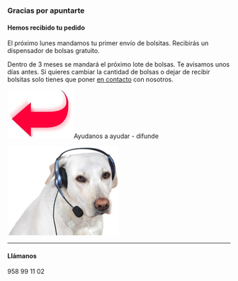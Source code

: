 ### Gracias por apuntarte

<div class="row-fluid">
    <div class="well span8">
        <h4>Hemos recibido tu pedido</h4>
        <p>El próximo lunes mandamos tu primer envío de bolsitas. Recibirás un dispensador de bolsas gratuito.</p>
        <p>Dentro de 3 meses se mandará el próximo lote de bolsas. Te avisamos unos días antes. Si quieres cambiar la cantidad de bolsas o dejar de recibir bolsitas solo tienes que poner <a href="/contact">en contacto</a> con nosotros. </p>
        <p><img src="/images/arrow.png" alt="arrow" /><span class="highlight">Ayudanos a ayudar - difunde</span></p>
    </div>
    <div class="well span4 centered">
        <img src="/images/dog_phone.jpg" alt="Quita la caquita - contaco"><hr />
        <h4>Llámanos</h4>
        <div class="highlight">958 99 11 02</div>
    </div>
</div>


[title: ¡Apúntate!]: /
